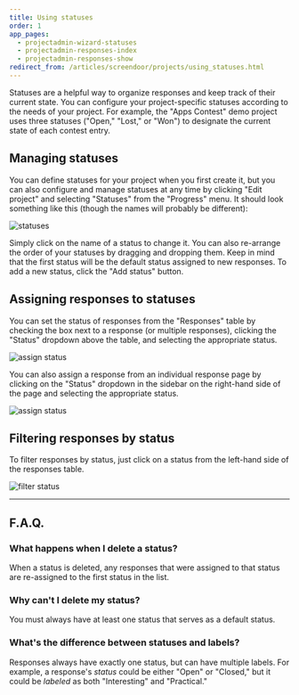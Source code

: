 ```yaml
---
title: Using statuses
order: 1
app_pages:
  - projectadmin-wizard-statuses
  - projectadmin-responses-index
  - projectadmin-responses-show
redirect_from: /articles/screendoor/projects/using_statuses.html
---
```


Statuses are a helpful way to organize responses and keep track of their current state. You can configure your project-specific statuses according to the needs of your project. For example, the "Apps Contest" demo project uses three statuses ("Open," "Lost," or "Won") to designate the current state of each contest entry.

## Managing statuses

You can define statuses for your project when you first create it, but you can also configure and manage statuses at any time by clicking "Edit project" and selecting "Statuses" from the "Progress" menu. It should look something like this (though the names will probably be different):

![statuses](../images/statuses.png)

Simply click on the name of a status to change it. You can also re-arrange the order of your statuses by dragging and dropping them. Keep in mind that the first status will be the default status assigned to new responses. To add a new status, click the "Add status" button.

## Assigning responses to statuses

You can set the status of responses from the "Responses" table by checking the box next to a response (or multiple responses), clicking the "Status" dropdown above the table, and selecting the appropriate status.

![assign status](../images/assign_status1.png)

You can also assign a response from an individual response page by clicking on the "Status" dropdown in the sidebar on the right-hand side of the page and selecting the appropriate status.

![assign status](../images/assign_status2.png)

## Filtering responses by status

To filter responses by status, just click on a status from the left-hand side of the responses table.

![filter status](../images/filter_status.png)

---

## F.A.Q.

### What happens when I delete a status?
When a status is deleted, any responses that were assigned to that status are re-assigned to the first status in the list.

### Why can't I delete my status?
You must always have at least one status that serves as a default status.

### What's the difference between statuses and labels?
Responses always have exactly one status, but can have multiple labels. For example, a response's *status* could be either "Open" or "Closed," but it could be *labeled* as both "Interesting" and "Practical."
